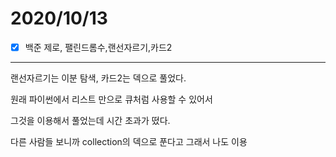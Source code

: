 # 2020/10/13

- [x]  백준 제로, 팰린드롬수,랜선자르기,카드2

---

랜선자르기는 이분 탐색, 카드2는 덱으로 풀었다.

원래 파이썬에서 리스트 만으로 큐처럼 사용할 수 있어서

그것을 이용해서 풀었는데 시간 초과가 떴다.

다른 사람들 보니까 collection의 덱으로 푼다고 그래서 나도 이용